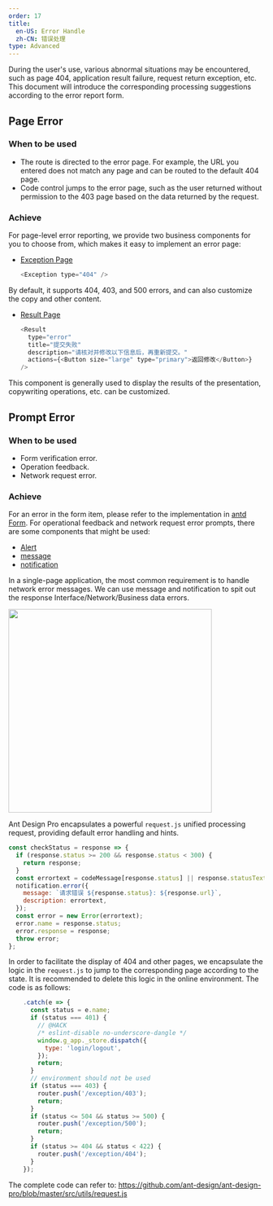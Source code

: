 ```yaml
---
order: 17
title:
  en-US: Error Handle 
  zh-CN: 错误处理
type: Advanced
---
```


During the user's use, various abnormal situations may be encountered, such as page 404, application result failure, request return exception, etc. This document will introduce the corresponding processing suggestions according to the error report form.

## Page Error

### When to be used

- The route is directed to the error page. For example, the URL you entered does not match any page and can be routed to the default 404 page.
- Code control jumps to the error page, such as the user returned without permission to the 403 page based on the data returned by the request.

### Achieve

For page-level error reporting, we provide two business components for you to choose from, which makes it easy to implement an error page:

- [Exception Page](http://preview.pro.ant.design/#/exception/404)

  ```js
  <Exception type="404" />
  ```

By default, it supports 404, 403, and 500 errors, and can also customize the copy and other content.

- [Result Page](http://preview.pro.ant.design/#/result/fail)

  ```js
  <Result
    type="error"
    title="提交失败"
    description="请核对并修改以下信息后，再重新提交。"
    actions={<Button size="large" type="primary">返回修改</Button>}
  />
  ```

This component is generally used to display the results of the presentation, copywriting operations, etc. can be customized.

## Prompt Error

### When to be used

- Form verification error.
- Operation feedback.
- Network request error.

### Achieve

For an error in the form item, please refer to the implementation in [antd Form](http://ant.design/components/form-cn/). For operational feedback and network request error prompts, there are some components that might be used:

- [Alert](http://ant.design/components/alert-cn/)
- [message](http://ant.design/components/message-cn/)
- [notification](http://ant.design/components/notification-cn/)

In a single-page application, the most common requirement is to handle network error messages. We can use message and notification to spit out the response Interface/Network/Business data errors.

<img src="https://gw.alipayobjects.com/zos/rmsportal/cVTaurnfguplvNbctgBN.png" width="400" />

Ant Design Pro encapsulates a powerful `request.js` unified processing request, providing default error handling and hints.

```js
const checkStatus = response => {
  if (response.status >= 200 && response.status < 300) {
    return response;
  }
  const errortext = codeMessage[response.status] || response.statusText;
  notification.error({
    message: `请求错误 ${response.status}: ${response.url}`,
    description: errortext,
  });
  const error = new Error(errortext);
  error.name = response.status;
  error.response = response;
  throw error;
};
```
In order to facilitate the display of 404 and other pages, we encapsulate the logic in the `request.js` to jump to the corresponding page according to the state. It is recommended to delete this logic in the online environment. The code is as follows:

```js
    .catch(e => {
      const status = e.name;
      if (status === 401) {
        // @HACK
        /* eslint-disable no-underscore-dangle */
        window.g_app._store.dispatch({
          type: 'login/logout',
        });
        return;
      }
      // environment should not be used
      if (status === 403) {
        router.push('/exception/403');
        return;
      }
      if (status <= 504 && status >= 500) {
        router.push('/exception/500');
        return;
      }
      if (status >= 404 && status < 422) {
        router.push('/exception/404');
      }
    });
```

The complete code can refer to: https://github.com/ant-design/ant-design-pro/blob/master/src/utils/request.js
